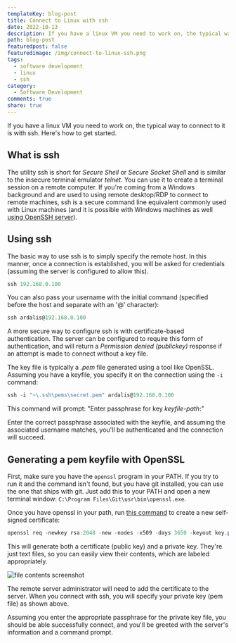 ```yaml
---
templateKey: blog-post
title: Connect to Linux with ssh
date: 2022-10-13
description: If you have a linux VM you need to work on, the typical way to connect to it is with ssh. Here's how to get started.
path: blog-post
featuredpost: false
featuredimage: /img/connect-to-linux-ssh.png
tags:
  - software development
  - linux
  - ssh
category:
  - Software Development
comments: true
share: true
---
```


If you have a linux VM you need to work on, the typical way to connect to it is with ssh. Here's how to get started.

## What is ssh

The utility ssh is short for *Secure Shell* or *Secure Socket Shell* and is similar to the insecure terminal emulator *telnet*. You can use it to create a terminal session on a remote computer. If you're coming from a Windows background and are used to using remote desktop/RDP to connect to remote machines, ssh is a secure command line equivalent commonly used with Linux machines (and it is possible with Windows machines as well [using OpenSSH server](https://theitbros.com/ssh-into-windows/)).

## Using ssh

The basic way to use ssh is to simply specify the remote host. In this manner, once a connection is established, you will be asked for credentials (assuming the server is configured to allow this).

```powershell
ssh 192.168.0.100
```

You can also pass your username with the initial command (specified before the host and separate with an '@' character):

```powershell
ssh ardalis@192.168.0.100
```

A more secure way to configure ssh is with certificate-based authentication. The server can be configured to require this form of authentication, and will return a *Permission denied (publickey)* response if an attempt is made to connect without a key file.

The key file is typically a *.pem* file generated using a tool like OpenSSL. Assuming you have a keyfile, you specify it on the connection using the `-i` command:

```powershell
ssh -i "~\.ssh\pems\secret.pem" ardalis@192.168.0.100
```

This command will prompt: "Enter passphrase for key *keyfile-path*:"

Enter the correct passphrase associated with the keyfile, and assuming the associated username matches, you'll be authenticated and the connection will succeed.

## Generating a pem keyfile with OpenSSL

First, make sure you have the `openssl` program in your PATH. If you try to run it and the command isn't found, but you have git installed, you can use the one that ships with git. Just add this to your PATH and open a new terminal window: `C:\Program Files\Git\usr\bin\openssl.exe`.

Once you have openssl in your path, run [this command](https://www.suse.com/support/kb/doc/?id=000018152) to create a new self-signed certificate:

```powershell
openssl req -newkey rsa:2048 -new -nodes -x509 -days 3650 -keyout key.pem -out cert.pem
```

This will generate both a certificate (public key) and a private key. They're just text files, so you can easily view their contents, which are labeled appropriately.

![file contents screenshot](/img/certificate-private-key-text.png)

The remote server administrator will need to add the certificate to the server. When you connect with ssh, you will specify your private key (pem file) as shown above.

Assuming you enter the appropriate passphrase for the private key file, you should be able successfully connect, and you'll be greeted with the server's information and a command prompt.


